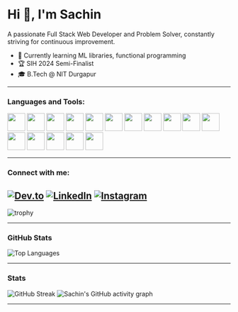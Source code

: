 # Hi 👋, I'm Sachin

A passionate Full Stack Web Developer and Problem Solver, constantly striving for continuous improvement.

- 🌱 Currently learning ML libraries, functional programming
- 🏆 SIH 2024 Semi-Finalist 
- 🎓 B.Tech @ NIT Durgapur

---

### Languages and Tools:
<p>
  <img src="https://cdn.jsdelivr.net/gh/devicons/devicon/icons/linux/linux-original.svg" width="40"/>
  <img src="https://cdn.jsdelivr.net/gh/devicons/devicon/icons/c/c-original.svg" width="40"/>
  <img src="https://cdn.jsdelivr.net/gh/devicons/devicon/icons/cplusplus/cplusplus-original.svg" width="40"/>
  <img src="https://cdn.jsdelivr.net/gh/devicons/devicon/icons/python/python-original.svg" width="40"/>
  <img src="https://cdn.jsdelivr.net/gh/devicons/devicon/icons/javascript/javascript-original.svg" width="40"/>
  <img src="https://cdn.jsdelivr.net/gh/devicons/devicon/icons/typescript/typescript-original.svg" width="40"/>
  <img src="https://cdn.jsdelivr.net/gh/devicons/devicon/icons/react/react-original.svg" width="40"/>
  <img src="https://cdn.jsdelivr.net/gh/devicons/devicon/icons/nextjs/nextjs-original.svg" width="40"/>
  <img src="https://cdn.jsdelivr.net/gh/devicons/devicon/icons/nodejs/nodejs-original.svg" width="40"/>
  <img src="https://cdn.jsdelivr.net/gh/devicons/devicon/icons/express/express-original.svg" width="40"/>
  <img src="https://cdn.jsdelivr.net/gh/devicons/devicon/icons/mongodb/mongodb-original.svg" width="40"/>
  <img src="https://cdn.jsdelivr.net/gh/devicons/devicon/icons/postgresql/postgresql-original.svg" width="40"/>
  <img src="https://cdn.jsdelivr.net/gh/devicons/devicon/icons/supabase/supabase-original.svg" width="40"/>
  <img src="https://cdn.jsdelivr.net/gh/devicons/devicon/icons/go/go-original.svg" width="40"/>
  <img src="https://cdn.jsdelivr.net/gh/devicons/devicon/icons/haskell/haskell-original.svg" width="40"/>
  <img src="https://cdn.jsdelivr.net/gh/devicons/devicon/icons/rust/rust-original.svg" width="40"/>
</p>

---


### Connect with me:

[![Dev.to](https://img.shields.io/badge/Dev.to-0A0A0A?style=flat&logo=dev.to&logoColor=white)](https://dev.to/sachinky09)
[![LinkedIn](https://img.shields.io/badge/LinkedIn-0077B5?style=flat&logo=linkedin&logoColor=white)](https://www.linkedin.com/in/sachin-kumar-yadav-10b3b8298/)
[![Instagram](https://img.shields.io/badge/Instagram-E4405F?style=flat&logo=instagram&logoColor=white)](https://www.instagram.com/s.achi.n__/)
---

![trophy](https://github-profile-trophy.vercel.app/?username=sachinky09&theme=darkhub&title=Stars,Followers,Commits,Repositories,Experience)

---


### GitHub Stats
![Top Languages](https://github-readme-stats.vercel.app/api/top-langs/?username=sachinky09&layout=compact&theme=dark)

---

### Stats

![GitHub Streak](https://streak-stats.demolab.com?user=sachinky09&theme=dark&hide_border=true)
![Sachin's GitHub activity graph](https://github-readme-activity-graph.vercel.app/graph?username=sachinky09&theme=react-dark)

---
